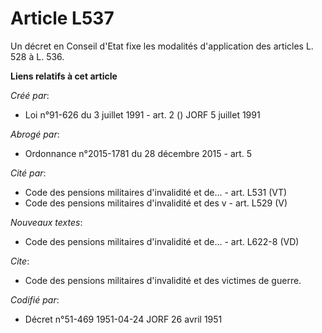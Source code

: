 # Article L537

Un décret en Conseil d'Etat fixe les modalités d'application des articles L. 528 à L. 536.

**Liens relatifs à cet article**

_Créé par_:

  - Loi n°91-626 du 3 juillet 1991 - art. 2 () JORF 5 juillet 1991

_Abrogé par_:

  - Ordonnance n°2015-1781 du 28 décembre 2015 - art. 5

_Cité par_:

  - Code des pensions militaires d'invalidité et de... - art. L531 (VT)
  - Code des pensions militaires d'invalidité et des v - art. L529 (V)

_Nouveaux textes_:

  - Code des pensions militaires d'invalidité et de... - art. L622-8 (VD)

_Cite_:

  - Code des pensions militaires d'invalidité et des victimes de guerre.

_Codifié par_:

  - Décret n°51-469 1951-04-24 JORF 26 avril 1951
